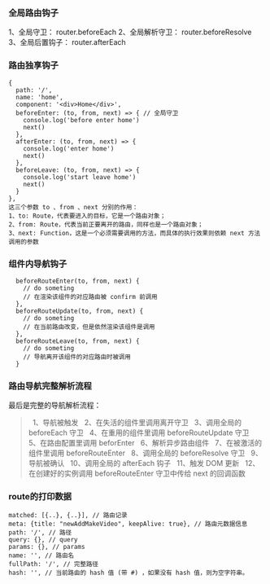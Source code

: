 ### 全局路由钩子
1、全局守卫： router.beforeEach
2、全局解析守卫： router.beforeResolve
3、全局后置钩子： router.afterEach

### 路由独享钩子
```
{
  path: '/',
  name: 'home',
  component: '<div>Home</div>',
  beforeEnter: (to, from, next) => { // 全局守卫
    console.log('before enter home')
    next()
  },
  afterEnter: (to, from, next) => {
    console.log('enter home')
    next()
  },
  beforeLeave: (to, from, next) => {
    console.log('start leave home')
    next()
  }
},
这三个参数 to 、from 、next 分别的作用：
1、to: Route，代表要进入的目标，它是一个路由对象；
2、from: Route，代表当前正要离开的路由，同样也是一个路由对象；
3、next: Function，这是一个必须需要调用的方法，而具体的执行效果则依赖 next 方法调用的参数
```

### 组件内导航钩子
```
  beforeRouteEnter(to, from, next) {
    // do someting
    // 在渲染该组件的对应路由被 confirm 前调用
  },
  beforeRouteUpdate(to, from, next) {
    // do someting
    // 在当前路由改变，但是依然渲染该组件是调用 
  },
  beforeRouteLeave(to, from, next) {
    // do someting
    // 导航离开该组件的对应路由时被调用
  }
```

### 路由导航完整解析流程
最后是完整的导航解析流程：
>  1、导航被触发
>  2、在失活的组件里调用离开守卫
>  3、调用全局的 beforeEach 守卫
>  4、在重用的组件里调用 beforeRouteUpdate 守卫
>  5、在路由配置里调用 beforEnter
>  6、解析异步路由组件
>  7、在被激活的组件里调用 beforeRouteEnter
>  8、调用全局的 beforeResolve 守卫
>  9、导航被确认
>  10、调用全局的 afterEach 钩子
>  11、触发 DOM 更新
>  12、在创建好的实例调用 beforeRouteEnter 守卫中传给 next 的回调函数

### route的打印数据
```
matched: [{..}, {..}], // 路由记录
meta: {title: "newAddMakeVideo", keepAlive: true}, // 路由元数据信息
path: '/', // 路径
query: {}, // query
params: {}, // params
name: '', // 路由名
fullPath: '/', // 完整路径
hash: '', // 当前路由的 hash 值 (带 #) ，如果没有 hash 值，则为空字符串。
```